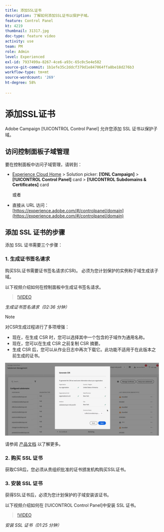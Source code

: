 ```yaml
---
title: 添加SSL证书
description: 了解如何添加SSL证书以保护子域。
feature: Control Panel
kt: 4219
thumbnail: 31317.jpg
doc-type: feature video
activity: use
team: PM
role: Admin
level: Experienced
exl-id: 7937499a-8267-4ce6-a93c-65c0c5e4e582
source-git-commit: 1b1efe35c2ddcf379d1e847064ffa8be18d276b3
workflow-type: tm+mt
source-wordcount: '269'
ht-degree: 58%

---
```


# 添加SSL证书

Adobe Campaign [!UICONTROL Control Panel] 允许您添加 SSL 证书以保护子域。

## 访问控制面板子域管理

要在控制面板中访问子域管理，请转到：

* [Experience Cloud Home](https://experience.adobe.com/#/home) > Solution picker: **[!DNL Campaign]** > **[!UICONTROL Control Panel]** card > **[!UICONTROL Subdomains & Certificates]** card

   或者
* 直接从 URL 访问：[https://experience.adobe.com/#/controlpanel/domain](https://experience.adobe.com/#/controlpanel/domain)

## 添加 SSL 证书的步骤

添加 SSL 证书需要三个步骤：

### 1. 生成证书签名请求

购买SSL证书需要证书签名请求(CSR)。 必须为您计划保护的实例和子域生成该子域。

以下视频介绍如何在控制面板中生成证书签名请求。

>[!VIDEO](https://video.tv.adobe.com/v/31317?quality=12&learn=0n)

*生成证书签名请求（02:36 分钟）*

>[!NOTE]
>
>对CSR生成过程进行了多项增强：
>
>* 现在，在生成 CSR 时，您可以选择其中一个包含的子域作为通用名称。
>* 现在，您可以在生成 CSR 之前复制 CSR 摘要。
>* 生成 CSR 后，您可以从作业日志中再次下载它。此功能不适用于在此版本之前生成的证书。
>
>![下载CSR](/help/assets/download-csr.gif)
>
>请参阅 [产品文档](https://experienceleague.adobe.com/docs/control-panel/using/subdomains-and-certificates/renew-ssl/renewing-subdomain-certificate.html?lang=en) 以了解更多。

### 2. 购买 SSL 证书

获取CSR后，您必须从贵组织批准的证书颁发机构购买SSL证书。

### 3. 安装 SSL 证书

获得SSL证书后，必须为您计划保护的子域安装该证书。

以下视频介绍如何在 [!UICONTROL Control Panel]中安装 SSL 证书。

>[!VIDEO](https://video.tv.adobe.com/v/31166?quality=12&learn=0n)

*安装 SSL 证书（01:25 分钟）*


